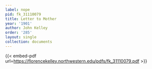 ```yaml
---
label: nope
pid: fk_31110079
title: Letter to Mother
year: '1901'
author: John Kelley
order: '285'
layout: single
collection: documents
---
```



{{< embed-pdf url=https://florencekelley.northwestern.edu/pdfs/fk_31110079.pdf >}}